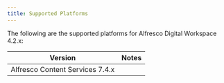 ```yaml
---
title: Supported Platforms
---
```

The following are the supported platforms for Alfresco Digital Workspace 4.2.x:

| Version | Notes |
| ------- | ----- |
| Alfresco Content Services 7.4.x | |
